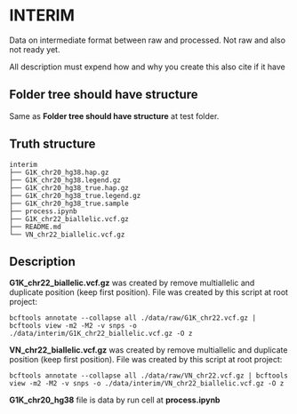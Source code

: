 # INTERIM

Data on intermediate format between raw and processed. Not raw and also not ready yet.

All description must expend how and why you create this also cite if it have

## Folder tree should have structure

Same as **Folder tree should have structure** at test folder.

## Truth structure

```tree
interim
├── G1K_chr20_hg38.hap.gz
├── G1K_chr20_hg38.legend.gz
├── G1K_chr20_hg38_true.hap.gz
├── G1K_chr20_hg38_true.legend.gz
├── G1K_chr20_hg38_true.sample
├── process.ipynb
├── G1K_chr22_biallelic.vcf.gz
├── README.md
└── VN_chr22_biallelic.vcf.gz
```

## Description

**G1K_chr22_biallelic.vcf.gz** was created by remove multiallelic and duplicate position (keep first position). File was created by this script at root project:

```script
bcftools annotate --collapse all ./data/raw/G1K_chr22.vcf.gz | bcftools view -m2 -M2 -v snps -o ./data/interim/G1K_chr22_biallelic.vcf.gz -O z
```

**VN_chr22_biallelic.vcf.gz** was created by remove multiallelic and duplicate position (keep first position). File was created by this script at root project:

```script
bcftools annotate --collapse all ./data/raw/VN_chr22.vcf.gz | bcftools view -m2 -M2 -v snps -o ./data/interim/VN_chr22_biallelic.vcf.gz -O z
```

**G1K_chr20_hg38** file is data by run cell at **process.ipynb**
